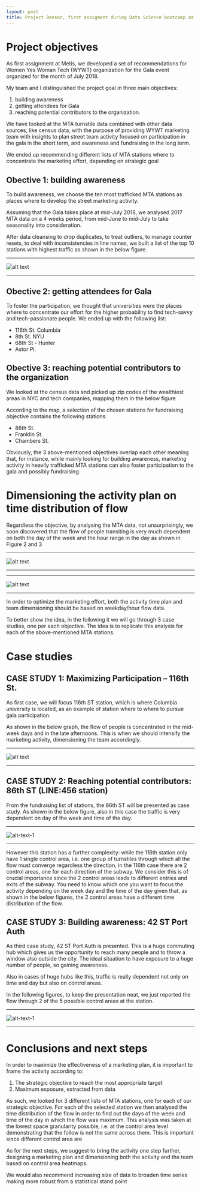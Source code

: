```yaml
---
layout: post
title: Project Benson, first assigment during Data Science bootcamp at Metis
---
```


# Project objectives

As first assignment at Metis, we developed a set of recommendations for Women Yes Woman Tech (WYWT) organization for the Gala event organized for the month of July 2018.

My team and I distinguished the project goal in three main objectives:
1. building awareness 
2. getting attendees for Gala 
3. reaching potential contributors to the organization.

We have looked at the MTA turnstile data combined with other data sources, like census data, with the purpose of providing WYWT marketing team with insights to plan street team activity focused on participation in the gala in the short term, and awareness and fundraising in the long term.

We ended up recommending different lists of MTA stations where to concentrate the marketing effort, depending on strategic goal


## Obective 1: building awareness
To  build awareness, we choose the ten most trafficked MTA stations as places where to develop the street marketing activity. 
 
Assuming that the Gala takes place at mid-July 2018, we analysed 2017 MTA data on a 4 weeks period, from mid-June to mid-July to take seasonality into consideration. 

After data cleansing to drop duplicates, to treat outliers, to manage counter resets, to deal with inconsistencies in line names, we built a list of the top 10 stations with highest traffic as shown in the below figure.



   
   


***

![alt text](https://github.com/MauroGentile/MauroGentile.github.io/blob/master/images/Benson/top%2010%20stations.png "Top 10 traffiked MTA stations in NYC")

***





## Obective 2: getting attendees for Gala 
To foster the participation, we thought that universities were the places where to concentrate our effort for the higher probability to find tech-savvy and tech-passionate people.
We ended up with the following list:
*	116th St. Columbia
*	8th St. NYU
*	68th St - Hunter
*	Astor Pl.



## Obective 3: reaching potential contributors to the organization 
We looked at the census data and picked up zip codes of the wealthiest areas in NYC and tech companies, mapping them in the below figure


 
According to the map, a selection of the chosen stations for fundraising objective contains the following stations:

*	86th St.
*	Franklin St.
*	Chambers St.

Obviously, the 3 above-mentioned objectives overlap each other meaning that, for instance, while mainly looking for building awareness, marketing activity in heavily trafficked MTA stations can also foster participation to the gala and possibly fundraising.


# Dimensioning the activity plan on time distribution of flow
Regardless the objective, by analysing the MTA data, not unsurprisingly, we soon discovered that the flow of people transiting is very much dependent on both the day of the week and the hour range in the day as shown in Figure 2 and 3

***

![alt text](https://github.com/MauroGentile/MauroGentile.github.io/blob/master/images/Benson/by%20day.png "Flow by day")

***

***

![alt text](https://github.com/MauroGentile/MauroGentile.github.io/blob/master/images/Benson/by%20hour.png
 "Flow by hour period")
 
***
 
In order to optimize the marketing effort, both the activity time plan and team dimensioning should be based on weekday/hour flow data.

To better show the idea, in the following it we will go through 3 case studies, one per each objective. The idea is to replicate this analysis for each of the above-mentioned MTA stations.



# Case studies

## CASE STUDY 1: Maximizing Participation – 116th St.
As first case, we will focus 116th ST station, which is where Columbia university is located, as an example of station where to where to pursue gala participation.

As shown in the below graph, the flow of people is concentrated in the mid-week days and in the late afternoons. This is when we should intensify the marketing activity, dimensioning the team accordingly.


***

![alt text](https://github.com/MauroGentile/MauroGentile.github.io/blob/master/images/Benson/116%20th%20over%20all.png "116th overall flow")
 
***


## CASE STUDY 2: Reaching potential contributors: 86th ST (LINE:456 station)
From the fundraising list of stations, the 86th ST will be presented as case study. As shown in the below figure, also in this case the traffic is very dependent on day of the week and time of the day.


***

![alt-text-1](https://github.com/MauroGentile/MauroGentile.github.io/blob/master/images/Benson/86%20by%20ca.png "86th by ca") 

***


However this station has a further complexity: while the 116th station only have 1 single control area, i.e. one group of turnstiles through which all the flow must converge regardless the direction, in the 116th case there are 2 control areas, one for each direction of the subway. We consider this is of crucial importance since the 2 control areas leads to different entries and exits of the subway. You need to know which one you want to focus the activity depending on the week day and the time of the day given that, as shown in the below figures, the 2 control areas have a different time distribution of the flow. 


## CASE STUDY 3: Building awareness: 42 ST Port Auth 
As third case study, 42 ST Port Auth is presented.
This is a huge commuting hub which gives us the opportunity to reach many people and to throw a window also outside the city. The ideal situation to have exposure to a huge number of people, so gaining awareness.

Also in cases of huge hubs like this, traffic is really dependent not only on time and day but also on control areas.


In the following figures, to keep the presentation neat, we just reported the flow through 2 of the 5 possible control areas at the station.


***

![alt-text-1](https://github.com/MauroGentile/MauroGentile.github.io/blob/master/images/Benson/42%20by%20ca.png "86th by ca") 

***


# Conclusions and next steps

In order to maximize the effectiveness of a marketing plan, it is important to frame the activity 
according to:
1)	The strategic objective to reach the most appropriate target
2)	Maximum exposure, extracted from data

As such, we looked for 3 different lists of MTA stations, one for each of our strategic objective.
For each of the selected station we then analysed the time distribution of the flow in order to find out the days of the week and time of the day in which the flow was maximum. This analysis was taken at the lowest space granularity possible, i.e. at the control area level demonstrating that the follow is not the same across them. This is important since different control area are 

As for the next steps,  we suggest to bring the activity one step further,  designing a marketing plan and dimensioning both the activity and the team based on control area heatmaps.

We would also recommend increasing size of data to broaden time series making more robust from a statistical stand point

